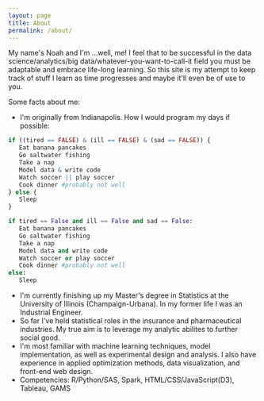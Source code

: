 ```yaml
---
layout: page
title: About
permalink: /about/
---
```


My name's Noah and I'm ...well, me! I feel that to be successful in the data science/analytics/big data/whatever-you-want-to-call-it field 
you must be adaptable and embrace life-long learning. So this site is my attempt to keep track of stuff I learn as time progresses and maybe it'll 
even be of use to you. 

Some facts about me:

* I'm originally from Indianapolis. How I would program my days if possible:

```r
if ((tired == FALSE) & (ill == FALSE) & (sad == FALSE)) {
   Eat banana pancakes
   Go saltwater fishing
   Take a nap
   Model data & write code
   Watch soccer || play soccer
   Cook dinner #probably not well
} else {
   Sleep
}
```
```python
if tired == False and ill == False and sad == False:
   Eat banana pancakes
   Go saltwater fishing
   Take a nap
   Model data and write code
   Watch soccer or play soccer
   Cook dinner #probably not well
else:
   Sleep
```
* I'm currently finishing up my Master's degree in Statistics at the University of Illinois (Champaign-Urbana). In my former life I was an Industrial Engineer.
* So far I've held statistical roles in the insurance and pharmaceutical industries. My true aim is to leverage my analytic abilites to further social good.
* I'm most familiar with machine learning techniques, model implementation, as well as experimental design and analysis. I also have experience in applied optimization methods, data visualization, and front-end web design.
* Competencies: R/Python/SAS, Spark, HTML/CSS/JavaScript(D3), Tableau, GAMS
